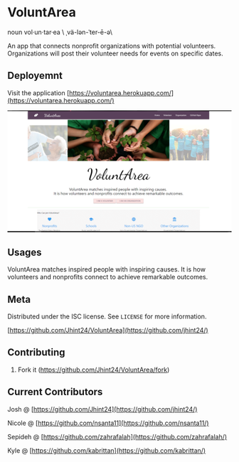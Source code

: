 # VoluntArea
noun  vol·un·tar·ea  \ ˌvä-lən-ˈter-ē-ə\  

An app that connects nonprofit organizations with potential volunteers. Organizations will post their volunteer needs for events on specific dates.  



## Deployemnt
Visit the application [https://voluntarea.herokuapp.com/](https://voluntarea.herokuapp.com/)


![](public/assets/css/images/screenshot.png)

## Usages


VoluntArea matches inspired people with inspiring causes. 
It is how volunteers and nonprofits connect to achieve remarkable outcomes.


## Meta

Distributed under the ISC license. See ``LICENSE`` for more information.

[https://github.com/Jhint24/VoluntArea](https://github.com/jhint24/)

## Contributing

1. Fork it (<https://github.com/Jhint24/VoluntArea/fork>)

## Current Contributors

Josh @ [https://github.com/Jhint24](https://github.com/jhint24/)

Nicole @ [https://github.com/nsanta11](https://github.com/nsanta11/)

Sepideh @ [https://github.com/zahrafalah](https://github.com/zahrafalah/)

Kyle @ [https://github.com/kabrittan](https://github.com/kabrittan/)
